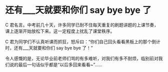 # 还有\_\_\_天就要和你们 say bye bye 了

C 君名言。中考前几十天，许多同学已耐不住每天重复的刷题讲题的上课节奏，课上逐渐开始放松下来。这一定程度上扰乱了课堂秩序。

C 君为同学们不认真听课而抓狂，怒斥曰：“你们自己回头看看黑板上的那个倒计时，还有\_\_\_天就要和你们 say bye bye 了！”

令人感慨的是，无论毕业前老师们骂的有多难听，对我们有多不耐烦，临别前对我们说的最后一句话似乎都是“以后多回来看看~”……
